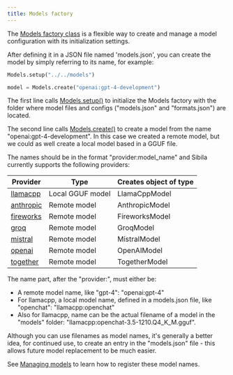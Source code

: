 ```yaml
---
title: Models factory
---
```


The [Models factory class](../api-reference/models.md) is a flexible way to create and manage a model configuration with its initialization settings.

After defining it in a JSON file named 'models.json', you can create the model by simply referring to its name, for example:

``` python
Models.setup("../../models")

model = Models.create("openai:gpt-4-development")
```

The first line calls [Models.setup()](../api-reference/models.md#sibila.Models.setup) to initialize the Models factory with the folder where model files and configs ("models.json" and "formats.json") are located.

The second line calls [Models.create()](../api-reference/models.md#sibila.Models.create) to create a model from the name "openai:gpt-4-development". In this case we created a remote model, but we could as well create a local model based in a GGUF file.

The names should be in the format "provider:model_name" and Sibila currently supports the following providers:

| Provider | Type | Creates object of type |
|----------|------|------------------------|
| [llamacpp](local_model.md) | Local GGUF model | LlamaCppModel |
| [anthropic](anthropic.md) | Remote model | AnthropicModel   |
| [fireworks](fireworks.md)  | Remote model | FireworksModel   |
| [groq](groq.md)   | Remote model | GroqModel   |
| [mistral](mistral.md)   | Remote model | MistralModel   |
| [openai](openai.md)   | Remote model | OpenAIModel   |
| [together](together.md)   | Remote model | TogetherModel   |


The name part, after the "provider:", must either be:

- A remote model name, like "gpt-4": "openai:gpt-4"
- For llamacpp, a local model name, defined in a models.json file, like "openchat": "llamacpp:openchat"
- Also for llamacpp, name can be the actual filename of a model in the "models" folder: "llamacpp:openchat-3.5-1210.Q4_K_M.gguf".

Although you can use filenames as model names, it's generally a better idea, for continued use, to create an entry in the "models.json" file  - this allows future model replacement to be much easier.

See [Managing models](models_json.md) to learn how to register these model names.
